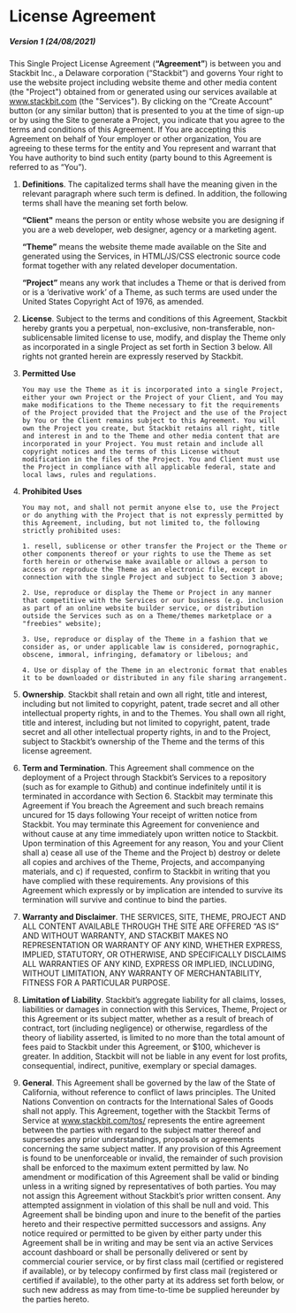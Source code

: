 # License Agreement
##### Version 1 (24/08/2021)

This Single Project License Agreement (**“Agreement”**) is between you and Stackbit Inc., a Delaware corporation (“Stackbit”) and governs Your right to use the website project including website theme and other media content (the "Project") obtained from or generated using our services available at www.stackbit.com (the "Services"). By clicking on the “Create Account” button (or any similar button) that is presented to you at the time of sign-up or by using the Site to generate a Project, you indicate that you agree to the terms and conditions of this Agreement. If You are accepting this Agreement on behalf of Your employer or other organization, You are agreeing to these terms for the entity and You represent and warrant that You have authority to bind such entity (party bound to this Agreement is referred to as “You”). 

1. **Definitions**. The capitalized terms shall have the meaning given in the relevant paragraph where such term is defined. In addition, the following terms shall have the meaning set forth below.

   **“Client"** means the person or entity whose website you are designing if you are a web developer, web designer, agency or a marketing agent.
   
   **“Theme”** means the website theme made available on the Site and generated using the Services, in HTML/JS/CSS electronic source code format together with any related developer documentation.
   
   **“Project”** means any work that includes a Theme or that is derived from or is a ‘derivative work’ of a Theme, as such terms are used under the United States Copyright Act of 1976, as amended.

2.	**License**. Subject to the terms and conditions of this Agreement, Stackbit hereby grants you a perpetual, non-exclusive, non-transferable, non-sublicensable limited license to use, modify, and display the Theme only as incorporated in a single Project as set forth in Section 3 below. All rights not granted herein are expressly reserved by Stackbit.

3.	**Permitted Use**

        You may use the Theme as it is incorporated into a single Project, either your own Project or the Project of your Client, and You may make modifications to the Theme necessary to fit the requirements of the Project provided that the Project and the use of the Project by You or the Client remains subject to this Agreement. You will own the Project you create, but Stackbit retains all right, title and interest in and to the Theme and other media content that are incorporated in your Project. You must retain and include all copyright notices and the terms of this License without modification in the files of the Project. You and Client must use the Project in compliance with all applicable federal, state and local laws, rules and regulations.

4.	**Prohibited Uses**

        You may not, and shall not permit anyone else to, use the Project or do anything with the Project that is not expressly permitted by this Agreement, including, but not limited to, the following strictly prohibited uses:

        1. resell, sublicense or other transfer the Project or the Theme or other components thereof or your rights to use the Theme as set forth herein or otherwise make available or allows a person to access or reproduce the Theme as an electronic file, except in connection with the single Project and subject to Section 3 above;
    
        2. Use, reproduce or display the Theme or Project in any manner that competitive with the Services or our business (e.g. inclusion as part of an online website builder service, or distribution outside the Services such as on a Theme/themes marketplace or a "freebies" website);
    
        3. Use, reproduce or display of the Theme in a fashion that we consider as, or under applicable law is considered, pornographic, obscene, immoral, infringing, defamatory or libelous; and
    
        4. Use or display of the Theme in an electronic format that enables it to be downloaded or distributed in any file sharing arrangement.

5.	**Ownership**. Stackbit shall retain and own all right, title and interest, including but not limited to copyright, patent, trade secret and all other intellectual property rights, in and to the Themes. You shall own all right, title and interest, including but not limited to copyright, patent, trade secret and all other intellectual property rights, in and to the Project, subject to Stackbit’s ownership of the Theme and the terms of this license agreement.

6.	**Term and Termination**.  This Agreement shall commence on the deployment of a Project through Stackbit’s Services to a repository (such as for example to Github) and continue indefinitely until it is terminated in accordance with Section 6. Stackbit may terminate this Agreement if You breach the Agreement and such breach remains uncured for 15 days following Your receipt of written notice from Stackbit. You may terminate this Agreement for convenience and without cause at any time immediately upon written notice to Stackbit. Upon termination of this Agreement for any reason, You and your Client shall a) cease all use of the Theme and the Project b) destroy or delete all copies and archives of the Theme, Projects, and accompanying materials, and c) if requested, confirm to Stackbit in writing that you have complied with these requirements. Any provisions of this Agreement which expressly or by implication are intended to survive its termination will survive and continue to bind the parties.

7.	**Warranty and Disclaimer**. THE SERVICES, SITE, THEME, PROJECT AND ALL CONTENT AVAILABLE THROUGH THE SITE ARE OFFERED “AS IS” AND WITHOUT WARRANTY, AND STACKBIT MAKES NO REPRESENTATION OR WARRANTY OF ANY KIND, WHETHER EXPRESS, IMPLIED, STATUTORY, OR OTHERWISE, AND SPECIFICALLY DISCLAIMS ALL WARRANTIES OF ANY KIND, EXPRESS OR IMPLIED, INCLUDING, WITHOUT LIMITATION, ANY WARRANTY OF MERCHANTABILITY, FITNESS FOR A PARTICULAR PURPOSE.

8.	**Limitation of Liability**.  Stackbit’s aggregate liability for all claims, losses, liabilities or damages in connection with this Services, Theme, Project or this Agreement or its subject matter, whether as a result of breach of contract, tort (including negligence) or otherwise, regardless of the theory of liability asserted, is limited to no more than the total amount of fees paid to Stackbit under this Agreement, or $100, whichever is greater.  In addition, Stackbit will not be liable in any event for lost profits, consequential, indirect, punitive, exemplary or special damages.  

9.	**General**. This Agreement shall be governed by the law of the State of California, without reference to conflict of laws principles. The United Nations Convention on contracts for the International Sales of Goods shall not apply. This Agreement, together with the Stackbit Terms of Service at www.stackbit.com/tos/ represents the entire agreement between the parties with regard to the subject matter thereof and supersedes any prior understandings, proposals or agreements concerning the same subject matter. If any provision of this Agreement is found to be unenforceable or invalid, the remainder of such provision shall be enforced to the maximum extent permitted by law. No amendment or modification of this Agreement shall be valid or binding unless in a writing signed by representatives of both parties. You may not assign this Agreement without Stackbit’s prior written consent. Any attempted assignment in violation of this shall be null and void. This Agreement shall be binding upon and inure to the benefit of the parties hereto and their respective permitted successors and assigns. Any notice required or permitted to be given by either party under this Agreement shall be in writing and may be sent via an active Services account dashboard or shall be personally delivered or sent by commercial courier service, or by first class mail (certified or registered if available), or by telecopy confirmed by first class mail (registered or certified if available), to the other party at its address set forth below, or such new address as may from time-to-time be supplied hereunder by the parties hereto.
